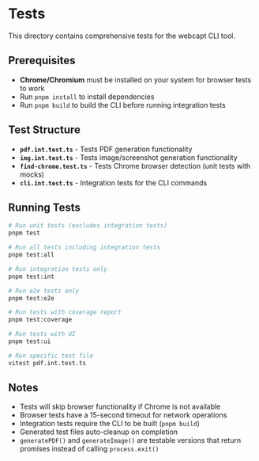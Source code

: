 # Tests

This directory contains comprehensive tests for the webcapt CLI tool.

## Prerequisites

- **Chrome/Chromium** must be installed on your system for browser tests to work
- Run `pnpm install` to install dependencies
- Run `pnpm build` to build the CLI before running integration tests

## Test Structure

- **`pdf.int.test.ts`** - Tests PDF generation functionality
- **`img.int.test.ts`** - Tests image/screenshot generation functionality
- **`find-chrome.test.ts`** - Tests Chrome browser detection (unit tests with mocks)
- **`cli.int.test.ts`** - Integration tests for the CLI commands

## Running Tests

```bash
# Run unit tests (excludes integration tests)
pnpm test

# Run all tests including integration tests
pnpm test:all

# Run integration tests only
pnpm test:int

# Run e2e tests only
pnpm test:e2e

# Run tests with coverage report
pnpm test:coverage

# Run tests with UI
pnpm test:ui

# Run specific test file
vitest pdf.int.test.ts
```

## Notes

- Tests will skip browser functionality if Chrome is not available
- Browser tests have a 15-second timeout for network operations
- Integration tests require the CLI to be built (`pnpm build`)
- Generated test files auto-cleanup on completion
- `generatePDF()` and `generateImage()` are testable versions that return promises instead of calling `process.exit()`
